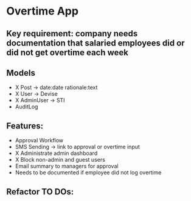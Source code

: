# Overtime App

## Key requirement: company needs documentation that salaried employees did or did not get overtime each week

## Models
 - X Post -> date:date rationale:text
 - X User -> Devise
 - X AdminUser -> STI
 - AuditLog

## Features:
 - Approval Workflow
 - SMS Sending -> link to approval or overtime input
 - X Administrate admin dashboard
 - X Block non-admin and guest users
 - Email summary to managers for approval
 - Needs to be documented if employee did not log overtime

## Refactor TO DOs:
